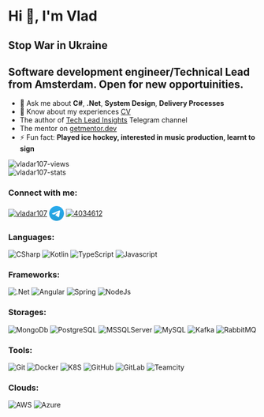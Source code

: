 # Hi 👋, I'm Vlad
## Stop War in Ukraine
## Software development engineer/Technical Lead from Amsterdam. Open for new opportuinities.

- 💬 Ask me about **C#**, **.Net**, **System Design**, **Delivery Processes**
- 📄 Know about my experiences [CV](./cv.md)
- The author of [Tech Lead Insights](https://t.me/techlead_Insights) Telegram channel
- The mentor on [getmentor.dev](https://getmentor.dev/mentor/vladislav-ramazaev-3193)
- ⚡ Fun fact: **Played ice hockey, interested in music production, learnt to sign**

<p align="left"> 
    <img src="https://komarev.com/ghpvc/?username=vladar107&label=Profile%20views&color=0e75b6&style=flat" alt="vladar107-views" />
    <br/>
    <img src="https://github-readme-stats.zohan.tech/api?username=vladar107&hide=contribs&show_icons=true&locale=en&theme=merko" alt="vladar107-stats" />
</p>


### Connect with me:
<p align="left">
    <a href="https://linkedin.com/in/vladar107"> <img align="center" src="https://raw.githubusercontent.com/rahuldkjain/github-profile-readme-generator/master/src/images/icons/Social/linked-in-alt.svg" alt="vladar107" height="30" width="30"/></a>
    <a href="https://t.me/vladar107"><img align="center" src="https://raw.githubusercontent.com/badges/shields/master/logo/telegram.svg" alt="vladar107" height="30" width="30"/></a>
    <a href="https://stackoverflow.com/users/4034612" target="_blank"> <img align="center" src="https://raw.githubusercontent.com/rahuldkjain/github-profile-readme-generator/master/src/images/icons/Social/stack-overflow.svg" alt="4034612" height="30" width="30"/></a>
</p>

### Languages:
![CSharp](https://img.shields.io/badge/csharp-512BD4.svg?style=for-the-badge&logo=csharp&logoColor=white)
![Kotlin](https://img.shields.io/badge/kotlin-7F52FF.svg?style=for-the-badge&logo=kotlin&logoColor=white)
![TypeScript](https://img.shields.io/badge/typescript-3178C6.svg?style=for-the-badge&logo=typescript&logoColor=white)
![Javascript](https://img.shields.io/badge/JavaScript-F7DF1E.svg?style=for-the-badge&logo=javascript&logoColor=white)

### Frameworks:
![.Net](https://img.shields.io/badge/.Net-512BD4.svg?style=for-the-badge&logo=.net&logoColor=white)
![Angular](https://img.shields.io/badge/angular-CC0000.svg?style=for-the-badge&logo=angular&logoColor=white)
![Spring](https://img.shields.io/badge/spring-6DB33F.svg?style=for-the-badge&logo=spring&logoColor=white)
![NodeJs](https://img.shields.io/badge/node.js-5FA04E.svg?style=for-the-badge&logo=node.js&logoColor=white)
    
### Storages:
![MongoDb](https://img.shields.io/badge/MongoDB-47A248?style=for-the-badge&logo=mongodb&logoColor=white)
![PostgreSQL](https://img.shields.io/badge/postgresql-4169E1.svg?style=for-the-badge&logo=postgresql&logoColor=white)
![MSSQLServer](https://img.shields.io/badge/ms_sql_server-CC2927.svg?style=for-the-badge&logo=microsoftsqlserver&logoColor=white)
![MySQL](https://img.shields.io/badge/MySQL-005C84?style=for-the-badge&logo=mysql&logoColor=white)
![Kafka](https://img.shields.io/badge/kafka-231F20.svg?style=for-the-badge&logo=apachekafka&logoColor=white)
![RabbitMQ](https://img.shields.io/badge/rabbit_mq-FF6600.svg?style=for-the-badge&logo=rabbitmq&logoColor=white)

### Tools:
![Git](https://img.shields.io/badge/git-F05032.svg?style=for-the-badge&logo=git&logoColor=white)
![Docker](https://img.shields.io/badge/docker-2496ED.svg?style=for-the-badge&logo=docker&logoColor=white)
![K8S](https://img.shields.io/badge/kubernetes-326CE5.svg?style=for-the-badge&logo=kubernetes&logoColor=white)
![GitHub](https://img.shields.io/badge/github-181717.svg?style=for-the-badge&logo=github&logoColor=white)
![GitLab](https://img.shields.io/badge/gitlab-FC6D26.svg?style=for-the-badge&logo=gitlab&logoColor=white)
![Teamcity](https://img.shields.io/badge/teamcity-000000.svg?style=for-the-badge&logo=teamcity&logoColor=white)

### Clouds:
![AWS](https://img.shields.io/badge/aws-232F3E.svg?style=for-the-badge&logo=amazonwebservices&logoColor=white)
![Azure](https://img.shields.io/badge/azure-0078D4.svg?style=for-the-badge&logo=microsoftazure&logoColor=white)
